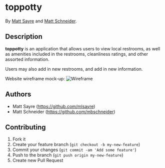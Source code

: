 # toppotty
<!-- If you'd like to use a logo instead uncomment this code and remove the text above this line

  ![Logo](URL to logo img file goes here)

-->

By [Matt Sayre](https://github.com/mlsayre) and [Matt Schneider](https://github.com/mbschneider).

## Description
**toppotty** is an application that allows users to view local restrooms, as well as amenities included in the restrooms, cleanliness ratings, and other assorted information.

Users may also add in new restrooms, and add in new information.

Website wireframe mock-up:
![Wireframe](https://raw.github.com/MBSchneider/top_potty/master/tp_wireframe.jpg)

## Authors

* Matt Sayre (https://github.com/mlsayre)
* Matt Schneider (https://github.com/mbschneider)

## Contributing

1. Fork it
2. Create your feature branch (`git checkout -b my-new-feature`)
3. Commit your changes (`git commit -am 'Add some feature'`)
4. Push to the branch (`git push origin my-new-feature`)
5. Create new Pull Request
